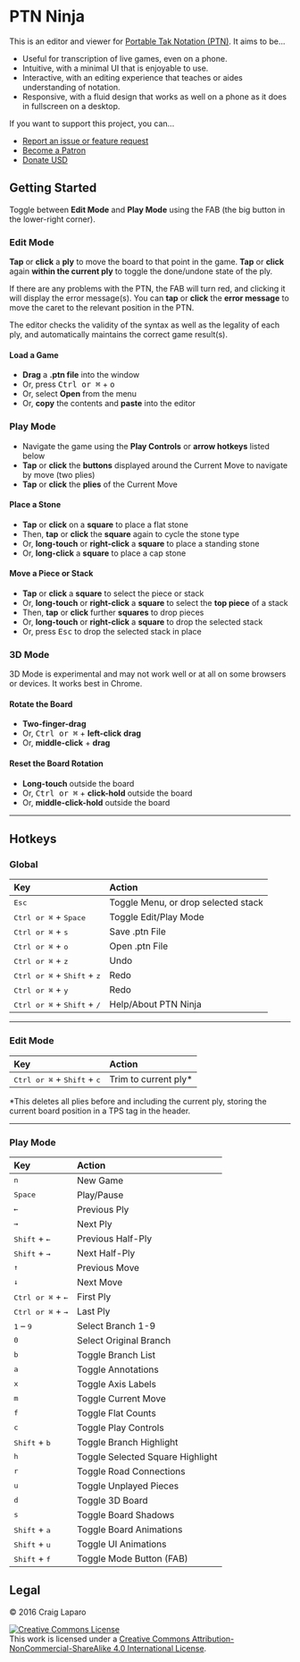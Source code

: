 # PTN Ninja

This is an editor and viewer for [Portable Tak Notation (PTN)](https://www.reddit.com/r/Tak/wiki/portable_tak_notation). It aims to be...

* Useful for transcription of live games, even on a phone.
* Intuitive, with a minimal UI that is enjoyable to use.
* Interactive, with an editing experience that teaches or aides understanding of notation.
* Responsive, with a fluid design that works as well on a phone as it does in fullscreen on a desktop.

If you want to support this project, you can...

* [Report an issue or feature request](https://github.com/gruppler/PTN-Ninja/issues/)
* [Become a Patron](https://www.patreon.com/gruppler)
* [Donate USD](https://www.paypal.me/gruppler)

## Getting Started
Toggle between **Edit Mode** and **Play Mode** using the FAB (the big button in the lower-right corner).

### Edit Mode
**Tap** or **click** a **ply** to move the board to that point in the game. **Tap** or **click** again **within the current ply** to toggle the done/undone state of the ply.

If there are any problems with the PTN, the FAB will turn red, and clicking it will display the error message(s). You can **tap** or **click** the **error message** to move the caret to the relevant position in the PTN.

The editor checks the validity of the syntax as well as the legality of each ply, and automatically maintains the correct game result(s).

#### Load a Game
- **Drag** a **.ptn file** into the window
- Or, press <kbd>Ctrl or &#x2318;</kbd> + <kbd>o</kbd>
- Or, select **Open** from the menu
- Or, **copy** the contents and **paste** into the editor

### Play Mode
- Navigate the game using the **Play Controls** or **arrow hotkeys** listed below
- **Tap** or **click** the **buttons** displayed around the Current Move to navigate by move (two plies)
- **Tap** or **click** the **plies** of the Current Move

#### Place a Stone
- **Tap** or **click** on a **square** to place a flat stone
- Then, **tap** or **click** the **square** again to cycle the stone type
- Or, **long-touch** or **right-click** a **square** to place a standing stone
- Or, **long-click** a **square** to place a cap stone

#### Move a Piece or Stack
- **Tap** or **click** a **square** to select the piece or stack
- Or, **long-touch** or **right-click** a **square** to select the **top piece** of a stack
- Then, **tap** or **click** further **squares** to drop pieces
- Or, **long-touch** or **right-click** a **square** to drop the selected stack
- Or, press <kbd>Esc</kbd> to drop the selected stack in place

### 3D Mode
3D Mode is experimental and may not work well or at all on some browsers or devices. It works best in Chrome.

#### Rotate the Board
- **Two-finger-drag**
- Or, <kbd>Ctrl or &#x2318;</kbd> + **left-click** **drag**
- Or, **middle-click** + **drag**

#### Reset the Board Rotation
- **Long-touch** outside the board
- Or, <kbd>Ctrl or &#x2318;</kbd> + **click-hold** outside the board
- Or, **middle-click-hold** outside the board

---
## Hotkeys
### Global
Key|Action
:--|:--
<kbd>Esc</kbd>|Toggle Menu, or drop selected stack
<kbd>Ctrl or &#x2318;</kbd> + <kbd>Space</kbd>|Toggle Edit/Play Mode
<kbd>Ctrl or &#x2318;</kbd> + <kbd>s</kbd>|Save .ptn File
<kbd>Ctrl or &#x2318;</kbd> + <kbd>o</kbd>|Open .ptn File
<kbd>Ctrl or &#x2318;</kbd> + <kbd>z</kbd>|Undo
<kbd>Ctrl or &#x2318;</kbd> + <kbd>Shift</kbd> + <kbd>z</kbd>|Redo
<kbd>Ctrl or &#x2318;</kbd> + <kbd>y</kbd>|Redo
<kbd>Ctrl or &#x2318;</kbd> + <kbd>Shift</kbd> + <kbd>/</kbd>|Help/About PTN Ninja

---
### Edit Mode
Key|Action
:--|:--
<kbd>Ctrl or &#x2318;</kbd> + <kbd>Shift</kbd> + <kbd>c</kbd>|Trim to current ply*

\*This deletes all plies before and including the current ply, storing the current board position in a TPS tag in the header.

---
### Play Mode
Key|Action
:--|:--
<kbd>n</kbd>|New Game
<kbd>Space</kbd>|Play/Pause
<kbd>&larr;</kbd>|Previous Ply
<kbd>&rarr;</kbd>|Next Ply
<kbd>Shift</kbd> + <kbd>&larr;</kbd>|Previous Half-Ply
<kbd>Shift</kbd> + <kbd>&rarr;</kbd>|Next Half-Ply
<kbd>&uarr;</kbd>|Previous Move
<kbd>&darr;</kbd>|Next Move
<kbd>Ctrl or &#x2318;</kbd> + <kbd>&larr;</kbd>|First Ply
<kbd>Ctrl or &#x2318;</kbd> + <kbd>&rarr;</kbd>|Last Ply
<kbd>1</kbd> &ndash; <kbd>9</kbd>|Select Branch 1-9
<kbd>0</kbd>|Select Original Branch
<kbd>b</kbd>|Toggle Branch List
<kbd>a</kbd>|Toggle Annotations
<kbd>x</kbd>|Toggle Axis Labels
<kbd>m</kbd>|Toggle Current Move
<kbd>f</kbd>|Toggle Flat Counts
<kbd>c</kbd>|Toggle Play Controls
<kbd>Shift</kbd> + <kbd>b</kbd>|Toggle Branch Highlight
<kbd>h</kbd>|Toggle Selected Square Highlight
<kbd>r</kbd>|Toggle Road Connections
<kbd>u</kbd>|Toggle Unplayed Pieces
<kbd>d</kbd>|Toggle 3D Board
<kbd>s</kbd>|Toggle Board Shadows
<kbd>Shift</kbd> + <kbd>a</kbd>|Toggle Board Animations
<kbd>Shift</kbd> + <kbd>u</kbd>|Toggle UI Animations
<kbd>Shift</kbd> + <kbd>f</kbd>|Toggle Mode Button (FAB)


## Legal
&copy; 2016 Craig Laparo

<a rel="license" href="http://creativecommons.org/licenses/by-nc-sa/4.0/"><img alt="Creative Commons License" style="border-width:0" src="https://i.creativecommons.org/l/by-nc-sa/4.0/88x31.png" /></a><br />This work is licensed under a <a rel="license" href="http://creativecommons.org/licenses/by-nc-sa/4.0/">Creative Commons Attribution-NonCommercial-ShareAlike 4.0 International License</a>.
